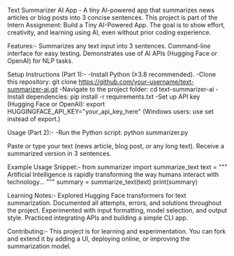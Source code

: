 Text Summarizer AI App - 
A tiny AI-powered app that summarizes news articles or blog posts into 3 concise sentences.
This project is part of the Intern Assignment: Build a Tiny AI-Powered App. The goal is to show effort, creativity, and learning using AI, even without prior coding experience.

Features:-
Summarizes any text input into 3 sentences.
Command-line interface for easy testing.
Demonstrates use of AI APIs (Hugging Face or OpenAI) for NLP tasks.

Setup Instructions (Part 1):-
-Install Python (≥3.8 recommended).
-Clone this repository:
git clone https://github.com/your-username/text-summarizer-ai.git
-Navigate to the project folder:
cd text-summarizer-ai
-Install dependencies:
pip install -r requirements.txt
-Set up API key (Hugging Face or OpenAI):
export HUGGINGFACE_API_KEY="your_api_key_here"
(Windows users: use set instead of export.)

Usage (Part 2):-
-Run the Python script:
python summarizer.py

Paste or type your text (news article, blog post, or any long text).
Receive a summarized version in 3 sentences.

Example Usage Snippet:-
from summarizer import summarize_text
text = """
Artificial Intelligence is rapidly transforming the way humans interact with technology...
"""
summary = summarize_text(text)
print(summary)

Learning Notes:-
Explored Hugging Face transformers for text summarization.
Documented all attempts, errors, and solutions throughout the project.
Experimented with input formatting, model selection, and output style.
Practiced integrating APIs and building a simple CLI app.

Contributing:-
This project is for learning and experimentation.
You can fork and extend it by adding a UI, deploying online, or improving the summarization model.
